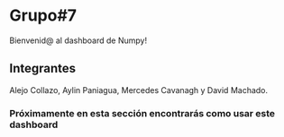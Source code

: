 # Grupo#7

Bienvenid@ al dashboard de Numpy!

## Integrantes

Alejo Collazo, Aylin Paniagua, Mercedes Cavanagh y David Machado.

### Próximamente en esta sección encontrarás como usar este dashboard
